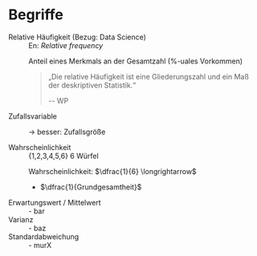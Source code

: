# Begriffe 
<dl>
 <dt>Relative Häufigkeit (Bezug: Data Science)</dt>
 <dd>En: <var>Relative frequency</var>

Anteil eines Merkmals an der Gesamtzahl (%-uales Vorkommen)
<blockquote cite="https://de.wikipedia">
„Die relative Häufigkeit ist eine Gliederungszahl und ein Maß der deskriptiven Statistik.“
<p>-- WP</p>  
</blockquote>
</dd>

<dt>Zufallsvariable </dt>
 <dd>

 -> besser: Zufallsgröße

</dd>

<dt>Wahrscheinlichkeit</dt>
 <dd> 
 {1,2,3,4,5,6}
 6 Würfel 
 
 Wahrscheinlichkeit: $\dfrac{1}{6} \longrightarrow$ 
 - $\dfrac{1}{Grundgesamtheit}$
 
 
 </dd>


<dt>Erwartungswert / Mittelwert</dt>
 <dd>  
 - bar 
 </dd>

<dt>Varianz</dt>
 <dd> - baz</dd>

 <dt>Standardabweichung</dt>
 <dd> - murX</dd>




</dl>